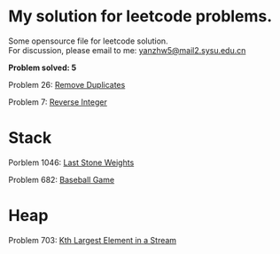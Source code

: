 # My solution for leetcode problems.

Some opensource file for leetcode solution.  
For discussion, please email to me: yanzhw5@mail2.sysu.edu.cn

__Problem solved: 5__


Problem 26: [Remove Duplicates](https://github.com/14zwyan/leetcode_solution/tree/master/Problem_26_remove_duplicate) 

Problem 7: [Reverse Integer](https://github.com/14zwyan/leetcode_solution/tree/master/Problem_7_reverse_integer)



# Stack 
Porblem 1046: [Last Stone Weights](https://github.com/14zwyan/leetcode_solution/tree/master/Problem_1046_last_stone_weight)

Problem 682: [Baseball Game](https://github.com/14zwyan/leetcode_solution/tree/master/Problem_682_baseball_game)

# Heap 
Problem 703: [Kth Largest Element in a Stream](https://github.com/14zwyan/leetcode_solution/tree/master/Problem_703_kth_largest_element_in_a_stream)
